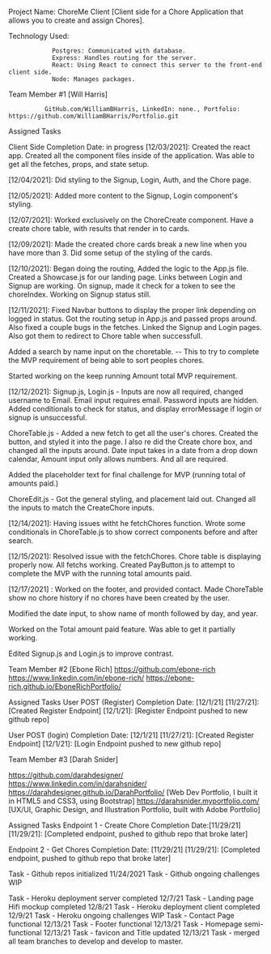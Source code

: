 Project Name: ChoreMe Client [Client side for a Chore Application that allows you to create and assign Chores].

Technology Used:

                Postgres: Communicated with database.
                Express: Handles routing for the server.
                React: Using React to connect this server to the front-end client side.
                Node: Manages packages.

Team Member #1  [Will Harris]

              GitHub.com/WilliamBHarris, LinkedIn: none., Portfolio: https://github.com/WilliamBHarris/Portfolio.git

Assigned Tasks

Client Side
Completion Date: in progress
[12/03/2021]: Created the react app.  Created all the component files inside of the application.
              Was able to get all the fetches, props, and state setup.  
              
[12/04/2021]: Did styling to the Signup, Login, Auth, and the Chore page.

[12/05/2021]: Added more content to the Signup, Login component's styling.

[12/07/2021]: Worked exclusively on the ChoreCreate component. Have a create chore table, with results that render in to cards.

[12/09/2021]:  Made the created chore cards break a new line when you have more than 3. Did some setup of the styling of the cards.

[12/10/2021]:  Began doing the routing, Added the logic to the App.js file. Created a Showcase.js for our landing page.  Links between Login 
and Signup are working.  On signup, made it check for a token to see the choreIndex.  Working on Signup status still.

[12/11/2021]: Fixed Navbar buttons to display the proper link depending on logged in status. Got the routing setup in App.js and passed props around.
Also fixed a couple bugs in the fetches. Linked the Signup and Login pages. Also got them to redirect to Chore table when successfull.

Added a search by name input on the choretable. -- This to try to complete the MVP requirement of being able to sort peoples chores.

Started working on the keep running Amount total MVP requirement.

[12/12/2021]:  Signup.js, Login.js - Inputs are now all required, changed username to Email. Email input requires email. Password inputs are hidden.  Added conditionals to check for status, and display errorMessage if login or signup is unsuccessful.

ChoreTable.js - Added a new fetch to get all the user's chores. Created the button, and styled it into the page. I also re did the Create chore box, and changed all the inputs around. Date input takes in a date from a drop down calendar, Amount input only allows numbers. And all are required.

Added the placeholder text for final challenge for MVP (running total of amounts paid.)

ChoreEdit.js - Got the general styling, and placement laid out. Changed all the inputs to match the CreateChore inputs. 

[12/14/2021]: Having issues witht he fetchChores function.  Wrote some conditionals in ChoreTable.js to show correct components before and after search. 

[12/15/2021]: Resolved issue with the fetchChores.  Chore table is displaying properly now.  All fetchs working.  Created PayButton.js to attempt to complete the MVP with the running total amounts paid. 

[12/17/2021] : Worked on the footer, and provided contact.  Made ChoreTable show no chore history if no chores have been created by the user.

Modified the date input, to show name of month followed by day, and year.

Worked on the Total amount paid feature. Was able to get it partially working.

Edited Signup.js and Login.js to improve contrast.




Team Member #2  [Ebone Rich]
 https://github.com/ebone-rich 
 https://www.linkedin.com/in/ebone-rich/ 
 https://ebone-rich.github.io/EboneRichPortfolio/

Assigned Tasks
User POST (Register)
Completion Date: [12/1/21]
[11/27/21]: [Created Register Endpoint]
[12/1/21]: [Register Endpoint pushed to new github repo]

User POST (login)
Completion Date: [12/1/21]
[11/27/21]: [Created Register Endpoint]
[12/1/21]: [Login Endpoint pushed to new github repo]

 

Team Member #3  [Darah Snider]

https://github.com/darahdesigner/
https://www.linkedin.com/in/darahsnider/
https://darahdesigner.github.io/DarahPortfolio/ [Web Dev Portfolio, I built it in HTML5 and CSS3, using Bootstrap]
https://darahsnider.myportfolio.com/ [UX/UI, Graphic Design, and Illustration Portfolio, built with Adobe Portfolio]


Assigned Tasks
Endpoint 1 - Create Chore
Completion Date:[11/29/21]
[11/29/21]: [Completed endpoint, pushed to github repo that broke later] 

Endpoint 2 - Get Chores
Completion Date: [11/29/21]
[11/29/21]: [Completed endpoint, pushed to github repo that broke later]

Task - Github repos initialized 11/24/2021 
Task - Github ongoing challenges WIP

Task - Heroku deployment server completed 12/7/21
Task - Landing page Hifi mockup completed 12/8/21
Task - Heroku deployment client completed 12/9/21
Task - Heroku ongoing challenges WIP
Task - Contact Page functional 12/13/21
Task - Footer functional 12/13/21
Task - Homepage semi-functional 12/13/21
Task - favicon and Title updated 12/13/21
Task - merged all team branches to develop and develop to master.

